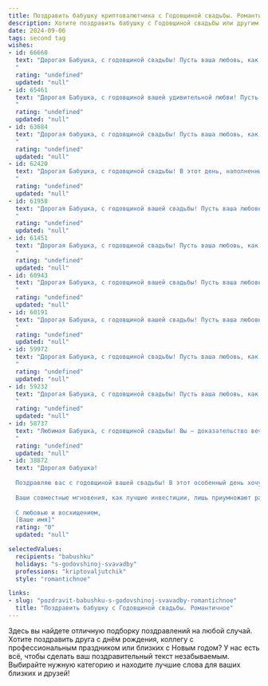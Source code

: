 ```yaml
---
title: Поздравить бабушку криптовалютчика с Годовщиной свадьбы. Романтичное
description: Хотите поздравить бабушку с Годовщиной свадьбы или другим праздником? Наш ИИ создаст незабываемое поздравление, а вы обязательно выделитесь среди других.  
date: 2024-09-06
tags: second tag
wishes:
- id: 66660
  text: "Дорогая Бабушка, с годовщиной свадьбы! Пусть ваша любовь, как криптовалюта, с каждым годом только крепнет и растёт, принося радость и благополучие в ваш дом. Желаю вам ещё долгих лет счастливой жизни вместе, чтобы ваши сердца бились в унисон, а глаза сияли от любви.
  "
  rating: "undefined"
  updated: "null"
- id: 65461
  text: "Дорогая Бабушка, с годовщиной вашей удивительной любви! Пусть ваша крепкая связь, как биткоин, остается стабильной и процветающей, а ваша жизнь, как децентрализованная сеть, полна радости и взаимного понимания!
  "
  rating: "undefined"
  updated: "null"
- id: 63684
  text: "Дорогая бабушка, с годовщиной свадьбы! Пусть ваша любовь, как самая стабильная криптовалюта, будет вечной и процветающей!
  "
  rating: "undefined"
  updated: "null"
- id: 62420
  text: "Дорогая Бабушка, с годовщиной свадьбы! В этот день, наполненный любовью и счастьем, мы с трепетом вспоминаем ваш долгий и прекрасный путь, проделанный рука об руку. Пусть ваш мир криптовалют всегда будет стабилен и приносит вам радость, а душа  сияет от безграничной любви!
  "
  rating: "undefined"
  updated: "null"
- id: 61958
  text: "Дорогая Бабушка, с годовщиной вашей свадьбы! Пусть ваша любовь, как ценный криптоактив, с каждым годом только крепнет и приносит вам радость и благополучие.
  "
  rating: "undefined"
  updated: "null"
- id: 61451
  text: "Дорогая Бабушка, с годовщиной свадьбы! Пусть ваша любовь, как и криптовалюта, только крепнет и растет с каждым годом, принося только радость и благополучие.
  "
  rating: "undefined"
  updated: "null"
- id: 60943
  text: "Дорогая Бабушка, с годовщиной вашей свадьбы! Пусть ваша любовь, как криптовалюта, только крепнет и растет с каждым днем, принося вам неиссякаемое счастье и благополучие!
  "
  rating: "undefined"
  updated: "null"
- id: 60191
  text: "Дорогая Бабушка, с годовщиной вашей свадьбы! Пусть ваша любовь, как и криптовалюта, будет стабильной, прочной и приносит вам только радость и благополучие.
  "
  rating: "undefined"
  updated: "null"
- id: 59972
  text: "Дорогая Бабушка, с годовщиной свадьбы! Пусть ваша любовь, как криптовалюта,  только растет в цене,  с годами становясь всё прочнее и прекрасней!
  "
  rating: "undefined"
  updated: "null"
- id: 59232
  text: "Дорогая Бабушка, с годовщиной свадьбы! Пусть ваша любовь, как криптовалюта, с каждым годом только крепнет и приносит вам радость и благополучие!
  "
  rating: "undefined"
  updated: "null"
- id: 58737
  text: "Любимая Бабушка, с годовщиной свадьбы! Вы – доказательство вечной любви, как две половинки, которые нашли друг друга и создали свою вселенную. Пусть криптовалюты приносят Вам только прибыль, а жизнь будет соткана из счастливых мгновений, как из самых ценных монет!
  "
  rating: "undefined"
  updated: "null"
- id: 38872
  text: "Дорогая бабушка!
  
  Поздравляю вас с годовщиной вашей свадьбы! В этот особенный день хочу напомнить, насколько великий и драгоценный ваш союз. Вы, как крепкая криптовалюта, прошли через испытания времени, сохранив свою ценность и всеобъемлющую любовь.
  
  Ваши совместные мгновения, как лучшие инвестиции, лишь приумножают радость и счастье в жизни. Пусть ваша любовь продолжает расти, наполняя сердца светом и теплом. Вы — наше вдохновение, пример преданности и гармонии.
  
  С любовью и восхищением,
  [Ваше имя]"
  rating: "0"
  updated: "null"

selectedValues:
  recipients: "babushku"
  holidays: "s-godovshinoj-svavadby"
  professions: "kriptovaljutchik"
  style: "romantichnoe"

links:
- slug: "pozdravit-babushku-s-godovshinoj-svavadby-romantichnoe"
  title: "Поздравить бабушку с Годовщиной свадьбы. Романтичное"
---
```


Здесь вы найдете отличную подборку поздравлений на любой случай. 
Хотите поздравить друга с днём рождения, коллегу с профессиональным праздником или близких с Новым годом? У нас есть всё, чтобы сделать ваш поздравительный текст незабываемым. Выбирайте нужную категорию и находите лучшие слова для ваших близких и друзей!
